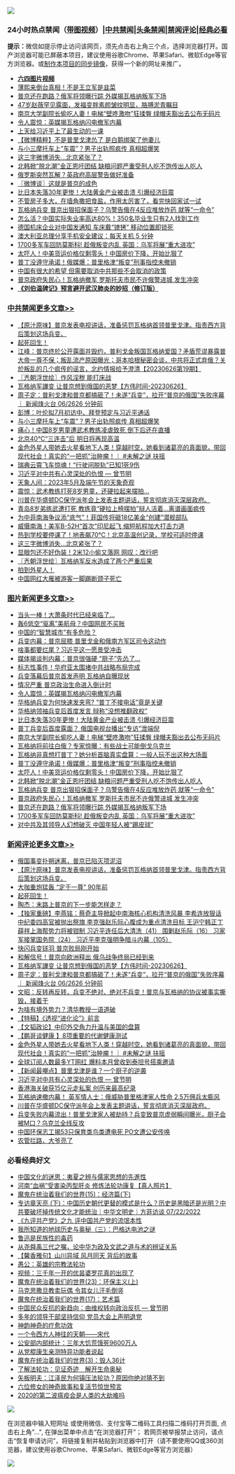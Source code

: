 ![](https://raw.githubusercontent.com/jsvpn/jsproxy/dev/64photo/fqnews-qr.jpg)

<div id="tt">
<h3>24小时热点禁闻（<a href="https://aaa.v2dns.tk/?QAjUl=BgRp5UNKRn&T5Vk=fPVH&Q59Ab=WxGE" target="_blank">带图视频</a>）|<a href="#%E4%B8%AD%E5%85%B1%E7%A6%81%E9%97%BB%E6%9B%B4%E5%A4%9A%E6%96%87%E7%AB%A0">中共禁闻</a>|<a href="#%E5%9B%BE%E7%89%87%E6%96%B0%E9%97%BB%E6%9B%B4%E5%A4%9A%E6%96%87%E7%AB%A0">头条禁闻</a>|<a href="#%E6%96%B0%E9%97%BB%E8%AF%84%E8%AE%BA%E6%9B%B4%E5%A4%9A%E6%96%87%E7%AB%A0">禁闻评论|<a href="#%E5%BF%85%E7%9C%8B%E7%BB%8F%E5%85%B8%E5%A5%BD%E6%96%87">经典必看</a></h3>
<div><b>提示：</b>微信如提示停止访问该网页，须先点击右上角三个点，选择浏览器打开。国产浏览器可能已屏蔽本项目，建议使用谷歌Chrome、苹果Safari、微软Edge等官方浏览器。或<a href="%E5%88%B6%E4%BD%9Cgit%E7%A6%81%E9%97%BB%E9%95%9C%E5%83%8F.md">制作本项目的同步镜像</a>，获得一个新的网址来推广。</div>
<ul>
<li><b><a href="http://d2.v2rss.gq/64.mp4" target="_blank">六四图片视频</a></b></li>
<li><a href="/comments/20230626/1900857.md">薄熙来倒台真相！不是王立军是韭菜</a></li>
<li><a href="/topimagenews/20230626/1900866.md">普京还在跑路？俄军将领曝行踪 外媒揭瓦格纳叛军下场</a></li>
<li><a href="/yule/20230626/1900799.md">47岁赵薇罕见露面，发福变胖素颜皱纹明显，胳膊淤青瞩目</a></li>
<li><a href="/topimagenews/20230626/1901012.md">南京大学副院长偷吃人妻！电梯“壁咚激吻”狂揉臀 绿帽夫豁出去公布无码片</a></li>
<li><a href="/topimagenews/20230627/1901109.md">令人震惊：英媒揭瓦格纳闪电撤军内幕</a></li>
<li><a href="/ssgc/20230626/1900974.md">上天给习近平上了最生动的一课</a></li>
<li><a href="/topimagenews/20230626/1900818.md">【微博精粹】不是普里戈津怂了 是白鹅绑架了他妻儿</a></li>
<li><a href="/cbnews/20230627/1901082.md">与小三摩托车上“车震”？男子出轨照疯传 真相超爆笑</a></li>
<li><a href="/cbnews/20230626/1900805.md">这三字微博消失…北京紧张了？</a></li>
<li><a href="/topimagenews/20230626/1900942.md">北韩掀“脱北潮”金正恩吁团结 缺粮问题严重受刑人吃不饱传出人吃人</a></li>
<li><a href="/cnnews/20230626/1900966.md">俄罗斯突然瓦解？英政府高层警告做好准备</a></li>
<li><a href="/ssgc/20230626/1900824.md">〖微博谈〗这就是普京的成色</a></li>
<li><a href="/topimagenews/20230626/1901038.md">比日本失落30年更惨！大陆黄金产业被击溃 引爆经济巨震</a></li>
<li><a href="/lifebaike/20230626/1900931.md">不管房子多大，在墙角撒把食盐，作用太厉害了，看完快回家试一试</a></li>
<li><a href="/topimagenews/20230626/1900902.md">瓦格纳兵变 普京出狠招保面子？乌警告俄在4反应堆放炸药 就等“一命令”</a></li>
<li><a href="/topimagenews/20230626/1900863.md">怎么活？中国实际失业率高达80%！350名毕业生只有2人找到工作</a></li>
<li><a href="/ssgc/20230626/1900951.md">德国机床企业对中国发通知 车床戴“镣铐” 移动位置即锁死</a></li>
<li><a href="/baitai/20230626/1900932.md">澳大利亚总理分享手机安全建议：每天关机 5 分钟</a></li>
<li><a href="/topimagenews/20230626/1900865.md">1700多军车回防莫斯科! 趁俄叛变内乱 英国：乌军将展“重大进攻”</a></li>
<li><a href="/topimagenews/20230626/1900985.md">太吓人！​​​​​​​中美货运价格仅剩零头！中国房价下降，开始比狠了</a></li>
<li><a href="/topimagenews/20230626/1900986.md">普丁没遵守承诺！俄媒爆：普里格津“叛变”刑事指控未撤销</a></li>
<li><a href="/topimagenews/20230626/1900860.md">中国有很大的希望 但需要取消中共那些不会取消的政策</a></li>
<li><a href="/topimagenews/20230626/1900901.md">普京政府失民心！瓦格纳撤军 罗斯托夫市民不许俄警进城 发生冲突</a></li>
<li><b><a href="/comments/20200207/1272816.md" target="_blank">《刘伯温碑记》预言避开武汉肺炎的妙招（修订版）</a></b></li>
</ul>
</div>

<div class="catlist">
<h3><a href="/cbnews/" target="_blank">中共禁闻</a><span><a href="/cbnews/" target="_blank" rel="nofollow">更多文章>></a></span></h3>
<ul>
<li><a href="/comments/20230627/1901219.md" target="_blank">【原汁原味】普京发表电视讲话，准备惩罚瓦格纳首领普里戈津。指责西方背后策划这场兵变。</a></li>
<li><a href="/comments/20230627/1901203.md" target="_blank">起死回生！</a></li>
<li><a href="/cbnews/20230627/1901175.md" target="_blank">江峰：普京终於公开露面并毁约，普利戈金叛国瓦格纳爱国？矛盾荒谬暴露普大帝一尊不保；叛乱流产原因曝光；哥本哈根秘密会谈，中共将正式弃俄？关於叛乱的几个疯传的谣言，北约情报给予澄清【20230626第19期】</a></li>
<li><a href="/cbnews/20230627/1901167.md" target="_blank">〖兲朝浮世绘〗作风淫秽 能打床战</a></li>
<li><a href="/comments/20230627/1901149.md" target="_blank">瓦格纳军譁变 让普京想到俄国的恶梦【方伟时间-20230626】</a></li>
<li><a href="/comments/20230627/1901147.md" target="_blank">周子定：普利戈津和普京都搞砸了！未遂“兵变”，拉开“普京的俄国”失败序幕 ｜ 新闻烽火台 06/2626 分钟前</a></li>
<li><a href="/cbnews/20230627/1901133.md" target="_blank">彭博：叶伦拟7月初访中、拜登预定与习近平通话</a></li>
<li><a href="/cbnews/20230627/1901082.md" target="_blank">与小三摩托车上“车震”？男子出轨照疯传 真相超爆笑</a></li>
<li><a href="/cbnews/20230627/1901060.md" target="_blank">痛心！中国8岁男童遭武术教练凌虐致死 倒下后还在直播</a></li>
<li><a href="/cbnews/20230627/1901050.md" target="_blank">北京40℃“三连击”后 明日将再现高温</a></li>
<li><a href="/comments/20230626/1901009.md" target="_blank">金色外星人带她去火星看地下人类！穿越时空，她看到诸葛亮的真面貌，带回现代社会！真实的“一把抓”治肿瘤！｜ #未解之谜 扶摇</a></li>
<li><a href="/cbnews/20230626/1900999.md" target="_blank">瑞典云霄飞车惊魂！“行驶间脱轨”已知1死9伤</a></li>
<li><a href="/comments/20230626/1900958.md" target="_blank">习近平对中共有心灵深处的仇恨 — 曾节明</a></li>
<li><a href="/cbnews/20230626/1900923.md" target="_blank">天象人间：2023年5月及端午节的天象奇观</a></li>
<li><a href="/cbnews/20230626/1900962.md" target="_blank">震惊：武术教练打死8岁男童，还硬拉起来摆拍…</a></li>
<li><a href="/comments/20230626/1900957.md" target="_blank">川普在华盛顿DC保守派年会上发表主题讲话，誓言彻底消灭深层政府。</a></li>
<li><a href="/cbnews/20230626/1900946.md" target="_blank">青岛8岁弟练武遭打死 教练竟“硬拉上椅摆拍”辩人活着…离谱画面疯传</a></li>
<li><a href="/cbnews/20230626/1900907.md" target="_blank">为中菲南海争议添“底气”！菲国传将砸18亿美金“创建”潜舰部队</a></li>
<li><a href="/cbnews/20230626/1900903.md" target="_blank">威慑南海！美军B-52H“首次”印尼起飞 缩短航程加大打击力道</a></li>
<li><a href="/cbnews/20230626/1900832.md" target="_blank">热到学校要停课了！地表飙70℃！北京高温创记录，学校可适时停课</a></li>
<li><a href="/cbnews/20230626/1900805.md" target="_blank">这三字微博消失…北京紧张了？</a></li>
<li><a href="/cbnews/20230626/1900789.md" target="_blank">显眼包还不好伪装！2米12小偷又落网 网叹：改行吧</a></li>
<li><a href="/cbnews/20230626/1900775.md" target="_blank">〖兲朝浮世绘〗瓦格纳军反水造成了两个严重后果</a></li>
<li><a href="/comments/20230626/1900749.md" target="_blank">拍到外星人！</a></li>
<li><a href="/cbnews/20230625/1900645.md" target="_blank">中国网红大雁被游客一脚踢断颈子死亡</a></li>

</ul>
</div>
<div class="catlist">
<h3><a href="/topimagenews/" target="_blank">图片新闻</a><span><a href="/topimagenews/" target="_blank" rel="nofollow">更多文章>></a></span></h3>
<ul>
<li><a href="/topimagenews/20230627/1901193.md" target="_blank">当头一棒！大萧条时代已经来临了…</a></li>
<li><a href="/topimagenews/20230627/1901158.md" target="_blank">轰6低空“驱离”美航母？中国网民不买账</a></li>
<li><a href="/topimagenews/20230627/1901157.md" target="_blank">中国的“智慧城市”有多危险？</a></li>
<li><a href="/topimagenews/20230627/1901142.md" target="_blank">兵变内幕：普京屈膝 普里戈金和俄南方军区司令这动作</a></li>
<li><a href="/topimagenews/20230627/1901130.md" target="_blank">啥事都要烂尾？习近平这一愿景受冲击</a></li>
<li><a href="/topimagenews/20230627/1901129.md" target="_blank">媒体揭谈判内幕：普京很强硬 “厨子”先怂了&#8230;</a></li>
<li><a href="/topimagenews/20230627/1901121.md" target="_blank">标志性事件！华府亚太围堵中共战略布局完成</a></li>
<li><a href="/topimagenews/20230627/1901120.md" target="_blank">兵变落幕后普京首发声明 瓦格纳自曝现状</a></li>
<li><a href="/topimagenews/20230627/1901119.md" target="_blank">情况严重 普京政治生命进入倒计时</a></li>
<li><a href="/topimagenews/20230627/1901109.md" target="_blank">令人震惊：英媒揭瓦格纳闪电撤军内幕</a></li>
<li><a href="/topimagenews/20230627/1901054.md" target="_blank">华格纳兵变为何快速发夹弯? “普丁不接电话”竟是关键</a></li>
<li><a href="/topimagenews/20230627/1901053.md" target="_blank">华格纳领袖兵变后首度发言 辩称“没想推翻政权”</a></li>
<li><a href="/topimagenews/20230626/1901038.md" target="_blank">比日本失落30年更惨！大陆黄金产业被击溃 引爆经济巨震</a></li>
<li><a href="/topimagenews/20230626/1901029.md" target="_blank">普丁兵变后首度露面？ 俄国电视台播出“专访”泄端倪</a></li>
<li><a href="/topimagenews/20230626/1901012.md" target="_blank">南京大学副院长偷吃人妻！电梯“壁咚激吻”狂揉臀 绿帽夫豁出去公布无码片</a></li>
<li><a href="/topimagenews/20230626/1901011.md" target="_blank">瓦格纳将前往白俄？专家惊曝：有些战士可能倒戈乌克兰</a></li>
<li><a href="/topimagenews/20230626/1900998.md" target="_blank">瓦格纳非真想打普丁？她分析首脑真实盘算：一般人玩不出这种大场面</a></li>
<li><a href="/topimagenews/20230626/1900986.md" target="_blank">普丁没遵守承诺！俄媒爆：普里格津“叛变”刑事指控未撤销</a></li>
<li><a href="/topimagenews/20230626/1900985.md" target="_blank">太吓人！​​​​​​​中美货运价格仅剩零头！中国房价下降，开始比狠了</a></li>
<li><a href="/topimagenews/20230626/1900942.md" target="_blank">北韩掀“脱北潮”金正恩吁团结 缺粮问题严重受刑人吃不饱传出人吃人</a></li>
<li><a href="/topimagenews/20230626/1900902.md" target="_blank">瓦格纳兵变 普京出狠招保面子？乌警告俄在4反应堆放炸药 就等“一命令”</a></li>
<li><a href="/topimagenews/20230626/1900901.md" target="_blank">普京政府失民心！瓦格纳撤军 罗斯托夫市民不许俄警进城 发生冲突</a></li>
<li><a href="/topimagenews/20230626/1900866.md" target="_blank">普京还在跑路？俄军将领曝行踪 外媒揭瓦格纳叛军下场</a></li>
<li><a href="/topimagenews/20230626/1900865.md" target="_blank">1700多军车回防莫斯科! 趁俄叛变内乱 英国：乌军将展“重大进攻”</a></li>
<li><a href="/topimagenews/20230626/1900864.md" target="_blank">对中共及其领导人幻想破灭 中国年轻人被“踢皮球”</a></li>

</ul>
</div>
<div class="catlist">
<h3><a href="/comments/" target="_blank">新闻评论</a><span><a href="/comments/" target="_blank" rel="nofollow">更多文章>></a></span></h3>
<ul>
<li><a href="/comments/20230627/1901220.md" target="_blank">俄国事变扑朔迷离，普京已陷灭项泥沼</a></li>
<li><a href="/comments/20230627/1901219.md" target="_blank">【原汁原味】普京发表电视讲话，准备惩罚瓦格纳首领普里戈津。指责西方背后策划这场兵变。</a></li>
<li><a href="/comments/20230627/1901218.md" target="_blank">大咖重炮猛轰 “定于一尊” 90年前</a></li>
<li><a href="/comments/20230627/1901203.md" target="_blank">起死回生！</a></li>
<li><a href="/comments/20230627/1901202.md" target="_blank">陶杰：末路上普京的下一步能怎样走？</a></li>
<li><a href="/comments/20230627/1901190.md" target="_blank">【独家重磅】李燕铭：蔡奇主导掀起中南海核心机构清洗风暴 李希连放狠话 中纪委四高官被抛出祭旗 李克强赵乐际心腹成为重点清洗目标 王沪宁韩正丁薛祥上海帮势力将被钳制 习近平连任后大清洗（41） 围剿赵乐际（16） 习家军接掌国务院（24） 习近平李克强明争暗斗内幕（105）</a></li>
<li><a href="/comments/20230627/1901178.md" target="_blank">快闪兵变铩羽 普京败局刚开始</a></li>
<li><a href="/comments/20230627/1901177.md" target="_blank">和解信号！普京向欧洲释出 俄乌战争终局已经到来</a></li>
<li><a href="/comments/20230627/1901149.md" target="_blank">瓦格纳军譁变 让普京想到俄国的恶梦【方伟时间-20230626】</a></li>
<li><a href="/comments/20230627/1901147.md" target="_blank">周子定：普利戈津和普京都搞砸了！未遂“兵变”，拉开“普京的俄国”失败序幕 ｜ 新闻烽火台 06/2626 分钟前</a></li>
<li><a href="/comments/20230627/1901140.md" target="_blank">文昭：反转再反转，兵变不绝对、绝对不兵变！普京与瓦格纳的协议被事实撕毁，接着干</a></li>
<li><a href="/comments/20230627/1901118.md" target="_blank">为啥有境外势力？清华教授一语道破</a></li>
<li><a href="/comments/20230627/1901086.md" target="_blank">【特稿】《透视“进化论”》前言</a></li>
<li><a href="/comments/20230626/1901031.md" target="_blank">【文韬政论】中印外交角力升温与美国的盘算</a></li>
<li><a href="/comments/20230626/1901013.md" target="_blank">【鹏哥谈健康 】8项重要的代谢健康测试</a></li>
<li><a href="/comments/20230626/1901009.md" target="_blank">金色外星人带她去火星看地下人类！穿越时空，她看到诸葛亮的真面貌，带回现代社会！真实的“一把抓”治肿瘤！｜ #未解之谜 扶摇</a></li>
<li><a href="/comments/20230626/1900989.md" target="_blank">全球订阅人数最多YT网红 爆料本月曾收到泰坦号搭乘邀请</a></li>
<li><a href="/comments/20230626/1900988.md" target="_blank">【新闻最嘲点】普里戈津是谁？一个厨子的逆袭</a></li>
<li><a href="/comments/20230626/1900958.md" target="_blank">习近平对中共有心灵深处的仇恨 — 曾节明</a></li>
<li><a href="/comments/20230626/1900973.md" target="_blank">香港海关破获15亿元走私案 创历来最高纪录</a></li>
<li><a href="/comments/20230626/1900972.md" target="_blank">瓦格纳速撤内幕！ 英军情人士：俄威胁普里格津家人性命 2.5万佣兵太膨风</a></li>
<li><a href="/comments/20230626/1900957.md" target="_blank">川普在华盛顿DC保守派年会上发表主题讲话，誓言彻底消灭深层政府。</a></li>
<li><a href="/comments/20230626/1900955.md" target="_blank">兵变失败内幕流出！普里戈津家人被劫持？兵变致普京虚弱瞬间曝光，厨子会被M口？乌克兰全线反攻</a></li>
<li><a href="/comments/20230626/1900936.md" target="_blank">中国环保志工揭53只保育类鸟类遭电死 PO文遭公安传唤</a></li>
<li><a href="/comments/20230626/1900858.md" target="_blank">农管拦路，大爷亮了</a></li>

</ul>
</div>

<div class="catlist">
<h3>必看经典好文</h3>
<ul>
<li><a href="/comments/20220819/1773621.md" target="_blank">中国文化的迷思：夷夏之辨与儒家思想的先進性</a></li>
<li><a href="/comments/20210720/1514622.md" target="_blank">河南“血祸”受害染丙型肝炎 修炼法轮功康复【真人照片】</a></li>
<li><a href="/topimagenews/20180610/955499.md" target="_blank">魔鬼在统治着我们的世界(15)：经济篇(下)</a></li>
<li><a href="/bannedvideo/20220723/1761909.md" target="_blank">专访章天亮 (下)：中国历史朝代更替的模式是什么？历史是黑暗还是光明？中共要破坏掉传统文化才能统治｜中华文明史｜方菲访谈 07/22/2022</a></li>
<li><a href="/bookonline/20131116/201045.md" target="_blank">《九评共产党》之九 评中国共产党的流氓本性</a></li>
<li><a href="/tculture/xiulian/20170726/797589.md" target="_blank">我所知道的地球历史与奥秘（三）：巴格达电池之谜</a></li>
<li><a href="/lishi/20130311/666695.md" target="_blank">鲁迅是民族性的毒药</a></li>
<li><a href="/tculture/20180501/935934.md" target="_blank">从尧舜禹三代之嘱，论中华为政及文武之道与术的辨证关系</a></li>
<li><a href="/bannedvideo/20210301/1495768.md" target="_blank">【馨香雅句】山川异域 风月同天 背后的故事</a></li>
<li><a href="/comments/20200313/1292991.md" target="_blank">愚公：英雄的宗教法轮功</a></li>
<li><a href="/aomi/qiwen/20151223/484507.md" target="_blank">视频：三千年一开的优昙婆罗花真的出现了</a></li>
<li><a href="/ssgc/20180904/993719.md" target="_blank">魔鬼在统治着我们的世界(23)：环保主义(上)</a></li>
<li><a href="/lifebaike/20180921/1001202.md" target="_blank">马克思撒旦教卖玩偶 令其女儿汗毛倒竖</a></li>
<li><a href="/topimagenews/20180620/960677.md" target="_blank">魔鬼在统治着我们的世界(17)：艺术篇</a></li>
<li><a href="/comments/20220713/1757701.md" target="_blank">中国民众反抗的新趋向：由维权转向政治反抗 — 曾节明</a></li>
<li><a href="/comments/20210307/1500218.md" target="_blank">多年的领导干部坚持信仰 党员大会上声明退党</a></li>
<li><a href="/comments/20220105/1675252.md" target="_blank">神韵神奇的疗愈功效</a></li>
<li><a href="/lifebaike/20211124/1656686.md" target="_blank">一个令西方人神往的天朝——宋代</a></li>
<li><a href="/comments/20200515/220430.md" target="_blank">公安部内部统计：三年大饥荒饿死9600万人</a></li>
<li><a href="/comments/20210720/1516768.md" target="_blank">从党棍康生亲测特异功能者说起</a></li>
<li><a href="/topimagenews/20180521/945342.md" target="_blank">魔鬼在统治着我们的世界(3)：毁人36计</a></li>
<li><a href="/comments/20200307/1289968.md" target="_blank">了解法轮功：见证奇迹　解开生命奥秘</a></li>
<li><a href="/comments/20220531/1739728.md" target="_blank">矢板明夫：江泽民为何镇压法轮功？原因你绝对猜不到</a></li>
<li><a href="/tculture/20130420/118886.md" target="_blank">六位修女的神奇故事和复活节惊世预言</a></li>
<li><a href="/comments/20200712/1359432.md" target="_blank">2020的第二波瘟疫会是人类的大劫难吗</a></li>

</ul>
</div>

![](https://raw.githubusercontent.com/jsvpn/jsproxy/dev/64photo/fqnews-qr.jpg)

在浏览器中输入短网址 或使用微信、支付宝等二维码工具扫描二维码打开页面, 点击右上角"...", 在弹出菜单中点击“在浏览器打开”； 若网页被举报禁止访问，请点击“恢复申请访问”，将链接复制并粘贴到浏览器中打开（请不要使用QQ或360浏览器，建议使用谷歌Chrome、苹果Safari、微软Edge等官方浏览器）

![](https://raw.githubusercontent.com/jsvpn/jsproxy/dev/64photo/wx.jpg)